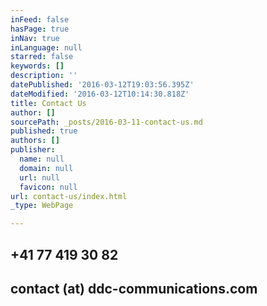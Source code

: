 ```yaml
---
inFeed: false
hasPage: true
inNav: true
inLanguage: null
starred: false
keywords: []
description: ''
datePublished: '2016-03-12T19:03:56.395Z'
dateModified: '2016-03-12T10:14:30.818Z'
title: Contact Us
author: []
sourcePath: _posts/2016-03-11-contact-us.md
published: true
authors: []
publisher:
  name: null
  domain: null
  url: null
  favicon: null
url: contact-us/index.html
_type: WebPage

---
```

## +41 77 419 30 82

## contact (at) ddc-communications.com